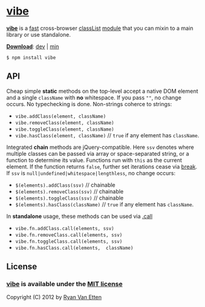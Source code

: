# [vibe](https://github.com/ryanve/vibe)

**[vibe](http://vibe.airve.com)** is a [fast](http://jsperf.com/vibe) cross-browser [classList](https://developer.mozilla.org/en-US/docs/DOM/element.classList) [module](https://npmjs.org/package/vibe) that you can mixin to a main library or use standalone.

**[Download](http://airve.github.io)**: [dev](http://airve.github.com/js/vibe/vibe.js) | [min](http://airve.github.com/js/vibe/vibe.min.js)

```
$ npm install vibe
```

## API

Cheap simple **static** methods on the top-level accept a native DOM element and a single `className` with **no** whitespace. If you pass `""`, no change occurs. No typechecking is done. Non-strings coherce to strings:

- `vibe.addClass(element, className)`
- `vibe.removeClass(element, className)`
- `vibe.toggleClass(element, className)`
- `vibe.hasClass(element, className)` // `true` if any element has `className`. 

Integrated **chain** methods are jQuery-compatible. Here `ssv` denotes where multiple classes can be passed via array or space-separated string, or a function to determine its value. Functions run with `this` as the current element. If the function returns `false`, further set iterations cease via [break](https://developer.mozilla.org/en-US/docs/JavaScript/Reference/Statements/break). If `ssv` is `null|undefined|whitespace|lengthless`, no change occurs:

- `$(elements).addClass(ssv)` // chainable
- `$(elements).removeClass(ssv)` // chainable
- `$(elements).toggleClass(ssv)` // chainable
- `$(elements).hasClass(className)` // `true` if any element has `className`. 

In **standalone** usage, these methods can be used via [.call](https://developer.mozilla.org/en-US/docs/JavaScript/Reference/Global_Objects/Function/call)

- `vibe.fn.addClass.call(elements, ssv)`
- `vibe.fn.removeClass.call(elements, ssv)`
- `vibe.fn.toggleClass.call(elements, ssv)`
- `vibe.fn.hasClass.call(elements,  className)`

## License

### [vibe](http://github.com/ryanve/vibe) is available under the [MIT license](http://en.wikipedia.org/wiki/MIT_License)

Copyright (C) 2012 by [Ryan Van Etten](https://github.com/ryanve)